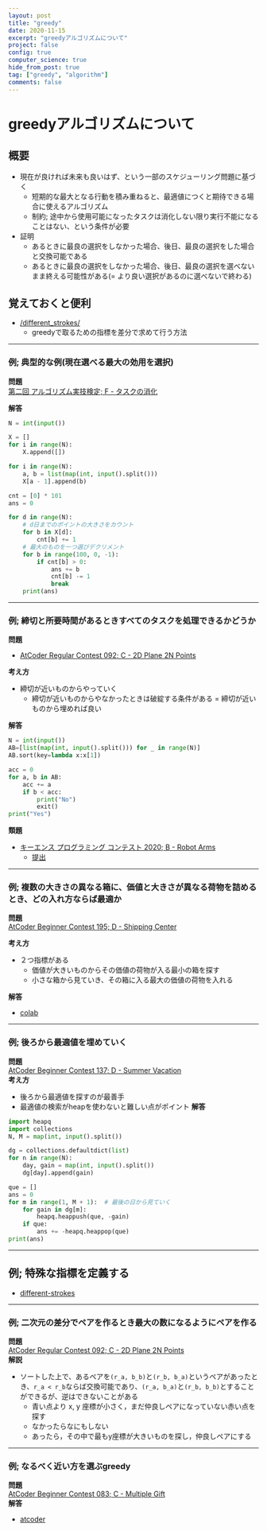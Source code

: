 ```yaml
---
layout: post
title: "greedy"
date: 2020-11-15
excerpt: "greedyアルゴリズムについて"
project: false
config: true
computer_science: true
hide_from_post: true
tag: ["greedy", "algorithm"]
comments: false
---
```



# greedyアルゴリズムについて

## 概要
 - 現在が良ければ未来も良いはず、という一部のスケジューリング問題に基づく
   - 短期的な最大となる行動を積み重ねると、最適値につくと期待できる場合に使えるアルゴリズム
   - 制約; 途中から使用可能になったタスクは消化しない限り実行不能になることはない、という条件が必要
 - 証明
   - あるときに最良の選択をしなかった場合、後日、最良の選択をした場合と交換可能である
   - あるときに最良の選択をしなかった場合、後日、最良の選択を選べないまま終える可能性がある(= より良い選択があるのに選べないで終わる)

## 覚えておくと便利
 - [/different_strokes/](/different_strokes)
   - greedyで取るための指標を差分で求めて行う方法 

--- 

### 例; 典型的な例(現在選べる最大の効用を選択)

**問題**  
[第二回 アルゴリズム実技検定; F - タスクの消化](https://atcoder.jp/contests/past202004-open/tasks/past202004_f)  

**解答**  
```python
N = int(input())

X = []
for i in range(N):
    X.append([])

for i in range(N):
    a, b = list(map(int, input().split()))
    X[a - 1].append(b)

cnt = [0] * 101
ans = 0

for d in range(N):
    # d日までのポイントの大きさをカウント
    for b in X[d]:
        cnt[b] += 1
    # 最大のものを一つ選びデクリメント
    for b in range(100, 0, -1):
        if cnt[b] > 0:
            ans += b
            cnt[b] -= 1
            break
    print(ans)
```

---

### 例; 締切と所要時間があるときすべてのタスクを処理できるかどうか

**問題**  
 - [AtCoder Regular Contest 092; C - 2D Plane 2N Points](https://atcoder.jp/contests/arc092/tasks/arc092_a)  

**考え方**  
 - 締切が近いものからやっていく
   - 締切が近いものからやなかったときは破綻する条件がある = 締切が近いものから埋めれば良い

**解答**  
```python
N = int(input())
AB=[list(map(int, input().split())) for _ in range(N)]
AB.sort(key=lambda x:x[1])

acc = 0
for a, b in AB:
    acc += a
    if b < acc:
        print("No")
        exit()
print("Yes")
```

**類題**  
 - [キーエンス プログラミング コンテスト 2020; B - Robot Arms](https://atcoder.jp/contests/keyence2020/tasks/keyence2020_b)  
   - [提出](https://atcoder.jp/contests/keyence2020/submissions/23270858)

---

### 例; 複数の大きさの異なる箱に、価値と大きさが異なる荷物を詰めるとき、どの入れ方ならば最適か  

**問題**  
[AtCoder Beginner Contest 195; D - Shipping Center](https://atcoder.jp/contests/abc195/tasks/abc195_d)  

**考え方**  
 - ２つ指標がある
   - 価値が大きいものからその価値の荷物が入る最小の箱を探す
   - 小さな箱から見ていき、その箱に入る最大の価値の荷物を入れる

**解答**  
 - [colab](https://colab.research.google.com/drive/1MRhuN2TKHgHGY6WaU_F6QiRH4inwhBjz?usp=sharing)

---

### 例; 後ろから最適値を埋めていく  

**問題**  
[AtCoder Beginner Contest 137; D - Summer Vacation](https://atcoder.jp/contests/abc137/tasks/abc137_d)  
**考え方**  
 - 後ろから最適値を探すのが最善手
 - 最適値の検索がheapを使わないと難しい点がポイント
**解答**  
```python
import heapq
import collections
N, M = map(int, input().split())

dg = collections.defaultdict(list)
for n in range(N):
    day, gain = map(int, input().split())
    dg[day].append(gain)

que = []
ans = 0
for m in range(1, M + 1):  # 最後の日から見ていく
    for gain in dg[m]:
        heapq.heappush(que, -gain)
    if que:
        ans += -heapq.heappop(que)
print(ans)
```

---

## 例; 特殊な指標を定義する
 - [different-strokes](/different-strokes)

---

### 例; 二次元の差分でペアを作るとき最大の数になるようにペアを作る

**問題**  
[AtCoder Regular Contest 092; C - 2D Plane 2N Points](https://atcoder.jp/contests/arc092/tasks/arc092_a)  
**解説**  
 - ソートした上で、あるペアを`(r_a, b_b)`と`(r_b, b_a)`というペアがあったとき、`r_a < r_b`ならば交換可能であり、`(r_a, b_a)`と`(r_b, b_b)`とすることができるが、逆はできないことがある
   - 青い点より x, y 座標が小さく，まだ仲良しペアになっていない赤い点を探す
   - なかったらなにもしない
   - あったら，その中で最もy座標が大きいものを探し，仲良しペアにする

--- 

### 例; なるべく近い方を選ぶgreedy
**問題**  
[AtCoder Beginner Contest 083; C - Multiple Gift](https://atcoder.jp/contests/abc083/tasks/arc088_a)  
**解答**  
 - [atcoder](https://atcoder.jp/contests/abc083/submissions/22688628)



